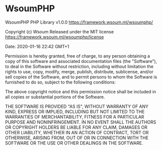 # WsoumPHP

   WsoumPHP PHP Library v1.0.0
   https://framework.wsoum.ml/wsoumphp/
  
   Copyright (c) Wsoum
   Released under the MIT license
   https://framework.wsoum.ml/wsoumphp/license
  
   Date: 2020-01-16 22:42 GMT+1

Permission is hereby granted, free of charge, to any person obtaining
a copy of this software and associated documentation files (the
"Software"), to deal in the Software without restriction, including
without limitation the rights to use, copy, modify, merge, publish,
distribute, sublicense, and/or sell copies of the Software, and to
permit persons to whom the Software is furnished to do so, subject to
the following conditions:

The above copyright notice and this permission notice shall be
included in all copies or substantial portions of the Software.

THE SOFTWARE IS PROVIDED "AS IS", WITHOUT WARRANTY OF ANY KIND,
EXPRESS OR IMPLIED, INCLUDING BUT NOT LIMITED TO THE WARRANTIES OF
MERCHANTABILITY, FITNESS FOR A PARTICULAR PURPOSE AND
NONINFRINGEMENT. IN NO EVENT SHALL THE AUTHORS OR COPYRIGHT HOLDERS BE
LIABLE FOR ANY CLAIM, DAMAGES OR OTHER LIABILITY, WHETHER IN AN ACTION
OF CONTRACT, TORT OR OTHERWISE, ARISING FROM, OUT OF OR IN CONNECTION
WITH THE SOFTWARE OR THE USE OR OTHER DEALINGS IN THE SOFTWARE.
